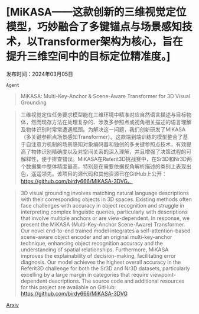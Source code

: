 # [MiKASA——这款创新的三维视觉定位模型，巧妙融合了多键锚点与场景感知技术，以Transformer架构为核心，旨在提升三维空间中的目标定位精准度。]

发布时间：2024年03月05日

`Agent`

> MiKASA: Multi-Key-Anchor & Scene-Aware Transformer for 3D Visual Grounding

> 三维视觉定位任务要求模型能在三维环境中精准对应自然语言描述与目标物体，然而现存方法在处理复杂的、涉及多参照点或视角相关描述的语言理解及物体识别时常常遭遇瓶颈。为解决这一问题，我们创新研发了MiKASA（多关键参照点场景感知Transformer）。这款端到端训练的模型整合了基于自注意力机制的场景感知对象编码器和独创的多关键参照点技术，有效提高了物体识别精确度以及对空间关系的深入理解，并且增强了决策过程的可解释性，便于排查错误。MiKASA在Referit3D挑战赛中，在Sr3D和Nr3D两个数据集中整体精度最高，特别是在需要依据视角解析描述的类别上表现出色，遥遥领先。该项目的源代码和其他资源已在GitHub上公开：https://github.com/birdy666/MiKASA-3DVG。

> 3D visual grounding involves matching natural language descriptions with their corresponding objects in 3D spaces. Existing methods often face challenges with accuracy in object recognition and struggle in interpreting complex linguistic queries, particularly with descriptions that involve multiple anchors or are view-dependent. In response, we present the MiKASA (Multi-Key-Anchor Scene-Aware) Transformer. Our novel end-to-end trained model integrates a self-attention-based scene-aware object encoder and an original multi-key-anchor technique, enhancing object recognition accuracy and the understanding of spatial relationships. Furthermore, MiKASA improves the explainability of decision-making, facilitating error diagnosis. Our model achieves the highest overall accuracy in the Referit3D challenge for both the Sr3D and Nr3D datasets, particularly excelling by a large margin in categories that require viewpoint-dependent descriptions.
  The source code and additional resources for this project are available on GitHub: https://github.com/birdy666/MiKASA-3DVG

[Arxiv](https://arxiv.org/abs/2403.03077)